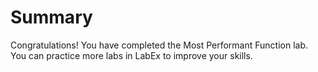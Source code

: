 # Summary

Congratulations! You have completed the Most Performant Function lab. You can practice more labs in LabEx to improve your skills.
